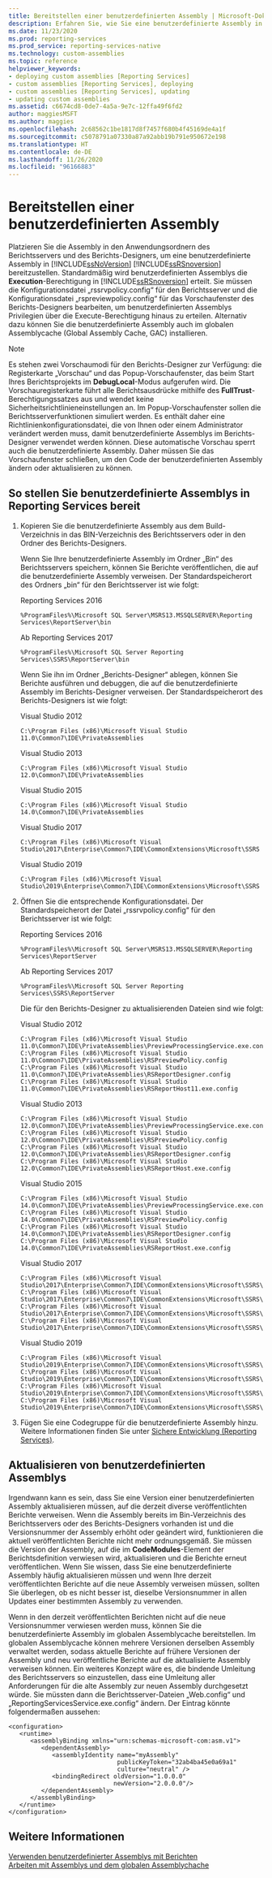 ```yaml
---
title: Bereitstellen einer benutzerdefinierten Assembly | Microsoft-Dokumentation
description: Erfahren Sie, wie Sie eine benutzerdefinierte Assembly in SQL Server Reporting Services bereitstellen. Außerdem erfahren Sie, wie Sie benutzerdefinierten Assemblys Berechtigungen erteilen, die über Ausführungsberechtigungen hinausgehen.
ms.date: 11/23/2020
ms.prod: reporting-services
ms.prod_service: reporting-services-native
ms.technology: custom-assemblies
ms.topic: reference
helpviewer_keywords:
- deploying custom assemblies [Reporting Services]
- custom assemblies [Reporting Services], deploying
- custom assemblies [Reporting Services], updating
- updating custom assemblies
ms.assetid: c6674cd8-0de7-4a5a-9e7c-12ffa49f6fd2
author: maggiesMSFT
ms.author: maggies
ms.openlocfilehash: 2c68562c1be1817d8f7457f680b4f45169de4a1f
ms.sourcegitcommit: c5078791a07330a87a92abb19b791e950672e198
ms.translationtype: HT
ms.contentlocale: de-DE
ms.lasthandoff: 11/26/2020
ms.locfileid: "96166883"
---
```

# <a name="deploying-a-custom-assembly"></a>Bereitstellen einer benutzerdefinierten Assembly
  Platzieren Sie die Assembly in den Anwendungsordnern des Berichtsservers und des Berichts-Designers, um eine benutzerdefinierte Assembly in [!INCLUDE[ssNoVersion](../../includes/ssnoversion-md.md)] [!INCLUDE[ssRSnoversion](../../includes/ssrsnoversion-md.md)] bereitzustellen. Standardmäßig wird benutzerdefinierten Assemblys die **Execution**-Berechtigung in [!INCLUDE[ssRSnoversion](../../includes/ssrsnoversion-md.md)] erteilt. Sie müssen die Konfigurationsdatei „rssrvpolicy.config“ für den Berichtsserver und die Konfigurationsdatei „rspreviewpolicy.config“ für das Vorschaufenster des Berichts-Designers bearbeiten, um benutzerdefinierten Assemblys Privilegien über die Execute-Berechtigung hinaus zu erteilen. Alternativ dazu können Sie die benutzerdefinierte Assembly auch im globalen Assemblycache (Global Assembly Cache, GAC) installieren.  
  
> [!NOTE]  
>  Es stehen zwei Vorschaumodi für den Berichts-Designer zur Verfügung: die Registerkarte „Vorschau“ und das Popup-Vorschaufenster, das beim Start Ihres Berichtsprojekts im **DebugLocal**-Modus aufgerufen wird. Die Vorschauregisterkarte führt alle Berichtsausdrücke mithilfe des **FullTrust**-Berechtigungssatzes aus und wendet keine Sicherheitsrichtlinieneinstellungen an. Im Popup-Vorschaufenster sollen die Berichtsserverfunktionen simuliert werden. Es enthält daher eine Richtlinienkonfigurationsdatei, die von Ihnen oder einem Administrator verändert werden muss, damit benutzerdefinierte Assemblys im Berichts-Designer verwendet werden können. Diese automatische Vorschau sperrt auch die benutzerdefinierte Assembly. Daher müssen Sie das Vorschaufenster schließen, um den Code der benutzerdefinierten Assembly ändern oder aktualisieren zu können.  
  
## <a name="to-deploy-a-custom-assembly-in-reporting-services"></a>So stellen Sie benutzerdefinierte Assemblys in Reporting Services bereit  
  
1.  Kopieren Sie die benutzerdefinierte Assembly aus dem Build-Verzeichnis in das BIN-Verzeichnis des Berichtsservers oder in den Ordner des Berichts-Designers. 

     Wenn Sie Ihre benutzerdefinierte Assembly im Ordner „Bin“ des Berichtsservers speichern, können Sie Berichte veröffentlichen, die auf die benutzerdefinierte Assembly verweisen. Der Standardspeicherort des Ordners „bin“ für den Berichtsserver ist wie folgt:

     Reporting Services 2016
     ```
     %ProgramFiles%\Microsoft SQL Server\MSRS13.MSSQLSERVER\Reporting Services\ReportServer\bin
     ```
     Ab Reporting Services 2017
     ```
     %ProgramFiles%\Microsoft SQL Server Reporting Services\SSRS\ReportServer\bin
     ```
     Wenn Sie ihn im Ordner „Berichts-Designer“ ablegen, können Sie Berichte ausführen und debuggen, die auf die benutzerdefinierte Assembly im Berichts-Designer verweisen. Der Standardspeicherort des Berichts-Designers ist wie folgt:

     Visual Studio 2012
     ```
     C:\Program Files (x86)\Microsoft Visual Studio 11.0\Common7\IDE\PrivateAssemblies
     ```
     Visual Studio 2013
     ```
     C:\Program Files (x86)\Microsoft Visual Studio 12.0\Common7\IDE\PrivateAssemblies
     ```
     Visual Studio 2015
     ```
     C:\Program Files (x86)\Microsoft Visual Studio 14.0\Common7\IDE\PrivateAssemblies
     ```
     Visual Studio 2017
     ```
     C:\Program Files (x86)\Microsoft Visual Studio\2017\Enterprise\Common7\IDE\CommonExtensions\Microsoft\SSRS
     ```
     Visual Studio 2019
     ```
     C:\Program Files (x86)\Microsoft Visual Studio\2019\Enterprise\Common7\IDE\CommonExtensions\Microsoft\SSRS
     ```  
2.  Öffnen Sie die entsprechende Konfigurationsdatei. Der Standardspeicherort der Datei „rssrvpolicy.config“ für den Berichtsserver ist wie folgt:

     Reporting Services 2016
     ```
     %ProgramFiles%\Microsoft SQL Server\MSRS13.MSSQLSERVER\Reporting Services\ReportServer
     ```
     Ab Reporting Services 2017
     ```
     %ProgramFiles%\Microsoft SQL Server Reporting Services\SSRS\ReportServer
     ```
     Die für den Berichts-Designer zu aktualisierenden Dateien sind wie folgt:

     Visual Studio 2012
     ```
     C:\Program Files (x86)\Microsoft Visual Studio 11.0\Common7\IDE\PrivateAssemblies\PreviewProcessingService.exe.config
     C:\Program Files (x86)\Microsoft Visual Studio 11.0\Common7\IDE\PrivateAssemblies\RSPreviewPolicy.config
     C:\Program Files (x86)\Microsoft Visual Studio 11.0\Common7\IDE\PrivateAssemblies\RSReportDesigner.config
     C:\Program Files (x86)\Microsoft Visual Studio 11.0\Common7\IDE\PrivateAssemblies\RSReportHost11.exe.config
     ```
     Visual Studio 2013
     ```
     C:\Program Files (x86)\Microsoft Visual Studio 12.0\Common7\IDE\PrivateAssemblies\PreviewProcessingService.exe.config
     C:\Program Files (x86)\Microsoft Visual Studio 12.0\Common7\IDE\PrivateAssemblies\RSPreviewPolicy.config
     C:\Program Files (x86)\Microsoft Visual Studio 12.0\Common7\IDE\PrivateAssemblies\RSReportDesigner.config
     C:\Program Files (x86)\Microsoft Visual Studio 12.0\Common7\IDE\PrivateAssemblies\RSReportHost.exe.config
     ```
     Visual Studio 2015
     ```
     C:\Program Files (x86)\Microsoft Visual Studio 14.0\Common7\IDE\PrivateAssemblies\PreviewProcessingService.exe.config
     C:\Program Files (x86)\Microsoft Visual Studio 14.0\Common7\IDE\PrivateAssemblies\RSPreviewPolicy.config
     C:\Program Files (x86)\Microsoft Visual Studio 14.0\Common7\IDE\PrivateAssemblies\RSReportDesigner.config
     C:\Program Files (x86)\Microsoft Visual Studio 14.0\Common7\IDE\PrivateAssemblies\RSReportHost.exe.config
     ```
     Visual Studio 2017
     ```
     C:\Program Files (x86)\Microsoft Visual Studio\2017\Enterprise\Common7\IDE\CommonExtensions\Microsoft\SSRS\PreviewProcessingService.exe.config
     C:\Program Files (x86)\Microsoft Visual Studio\2017\Enterprise\Common7\IDE\CommonExtensions\Microsoft\SSRS\RSPreviewPolicy.config
     C:\Program Files (x86)\Microsoft Visual Studio\2017\Enterprise\Common7\IDE\CommonExtensions\Microsoft\SSRS\RSReportDesigner.config
     C:\Program Files (x86)\Microsoft Visual Studio\2017\Enterprise\Common7\IDE\CommonExtensions\Microsoft\SSRS\RSReportHost.exe.config
     ```
     Visual Studio 2019
     ```
     C:\Program Files (x86)\Microsoft Visual Studio\2019\Enterprise\Common7\IDE\CommonExtensions\Microsoft\SSRS\PreviewProcessingService.exe.config
     C:\Program Files (x86)\Microsoft Visual Studio\2019\Enterprise\Common7\IDE\CommonExtensions\Microsoft\SSRS\RSPreviewPolicy.config
     C:\Program Files (x86)\Microsoft Visual Studio\2019\Enterprise\Common7\IDE\CommonExtensions\Microsoft\SSRS\RSReportDesigner.config
     C:\Program Files (x86)\Microsoft Visual Studio\2019\Enterprise\Common7\IDE\CommonExtensions\Microsoft\SSRS\RSReportHost.exe.config
     ```    
3.  Fügen Sie eine Codegruppe für die benutzerdefinierte Assembly hinzu. Weitere Informationen finden Sie unter [Sichere Entwicklung (Reporting Services)](../../reporting-services/extensions/secure-development/secure-development-reporting-services.md).  
  
## <a name="updating-custom-assemblies"></a>Aktualisieren von benutzerdefinierten Assemblys  
 Irgendwann kann es sein, dass Sie eine Version einer benutzerdefinierten Assembly aktualisieren müssen, auf die derzeit diverse veröffentlichten Berichte verweisen. Wenn die Assembly bereits im Bin-Verzeichnis des Berichtsservers oder des Berichts-Designers vorhanden ist und die Versionsnummer der Assembly erhöht oder geändert wird, funktionieren die aktuell veröffentlichten Berichte nicht mehr ordnungsgemäß. Sie müssen die Version der Assembly, auf die im **CodeModules**-Element der Berichtsdefinition verwiesen wird, aktualisieren und die Berichte erneut veröffentlichen. Wenn Sie wissen, dass Sie eine benutzerdefinierte Assembly häufig aktualisieren müssen und wenn Ihre derzeit veröffentlichten Berichte auf die neue Assembly verweisen müssen, sollten Sie überlegen, ob es nicht besser ist, dieselbe Versionsnummer in allen Updates einer bestimmten Assembly zu verwenden.  
  
 Wenn in den derzeit veröffentlichten Berichten nicht auf die neue Versionsnummer verwiesen werden muss, können Sie die benutzerdefinierte Assembly im globalen Assemblycache bereitstellen. Im globalen Assemblycache können mehrere Versionen derselben Assembly verwaltet werden, sodass aktuelle Berichte auf frühere Versionen der Assembly und neu veröffentliche Berichte auf die aktualisierte Assembly verweisen können. Ein weiteres Konzept wäre es, die bindende Umleitung des Berichtsservers so einzustellen, dass eine Umleitung aller Anforderungen für die alte Assembly zur neuen Assembly durchgesetzt würde. Sie müssten dann die Berichtsserver-Dateien „Web.config“ und „ReportingServicesService.exe.config“ ändern. Der Eintrag könnte folgendermaßen aussehen:  
  
```  
<configuration>  
   <runtime>  
      <assemblyBinding xmlns="urn:schemas-microsoft-com:asm.v1">  
         <dependentAssembly>  
            <assemblyIdentity name="myAssembly"  
                              publicKeyToken="32ab4ba45e0a69a1"  
                              culture="neutral" />  
            <bindingRedirect oldVersion="1.0.0.0"  
                             newVersion="2.0.0.0"/>  
         </dependentAssembly>  
      </assemblyBinding>  
   </runtime>  
</configuration>  
```  
  
## <a name="see-also"></a>Weitere Informationen  
 [Verwenden benutzerdefinierter Assemblys mit Berichten](../../reporting-services/custom-assemblies/using-custom-assemblies-with-reports.md)   
 [Arbeiten mit Assemblys und dem globalen Assemblychache](https://go.microsoft.com/fwlink/?LinkId=63912)  
  
  
